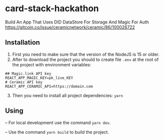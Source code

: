 # card-stack-hackathon
Build An App That Uses DID DataStore For Storage And Magic For Auth
https://gitcoin.co/issue/ceramicnetwork/ceramic/86/100026722


## Installation

1. First you need to make sure that the version of the NodeJS is 15 or older.
2. After to download the project you should to create file `.env` at the root of the project with environment variables:

```
## Magic.link API key
REACT_APP_MAGIC_KEY=pk_live_KEY
# Ceramic API key
REACT_APP_CERAMIC_API=https://domain.com
```

3. Then you need to install all project dependencies: `yarn`

## Using

– For local development use the command `yarn dev`.

– Use the command `yarn build` to build the project.
